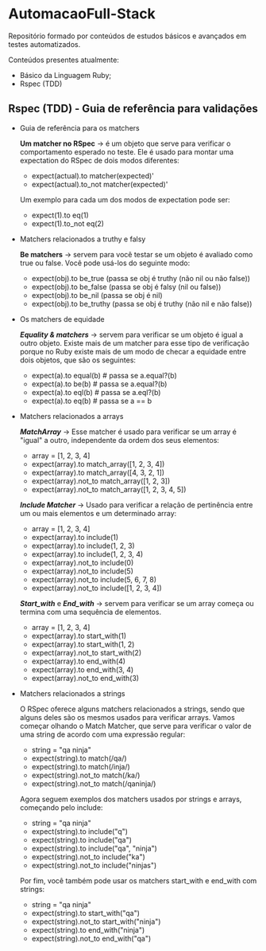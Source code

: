 # AutomacaoFull-Stack
Repositório formado por conteúdos de estudos básicos e avançados em testes automatizados.

Conteúdos presentes atualmente:
  -  Básico da Linguagem Ruby;
  - Rspec (TDD)


## Rspec (TDD) - Guia de referência para validações

- Guia de referência para os matchers

  **Um matcher no RSpec** -> é um objeto que serve para verificar o comportamento esperado no teste. Ele é usado para montar uma expectation do RSpec de dois modos diferentes:
    - expect(actual).to matcher(expected)'
    - expect(actual).to_not matcher(expected)'

  Um exemplo para cada um dos modos de expectation pode ser:
    - expect(1).to eq(1)
    - expect(1).to_not eq(2)

- Matchers relacionados a truthy e falsy

  **Be matchers** -> servem para você testar se um objeto é avaliado como true ou false. Você pode usá-los do seguinte modo:

    - expect(obj).to be_true (passa se obj é truthy (não nil ou não false))
    - expect(obj).to be_false (passa se obj é falsy (nil ou false))
    - expect(obj).to be_nil (passa se obj é nil)
    - expect(obj).to be_truthy (passa se obj é truthy (não nil e não false))

- Os matchers de equidade

  ***Equality & matchers*** -> servem para verificar se um objeto é igual a outro objeto. Existe mais de um matcher para esse tipo de verificação porque no Ruby existe mais de um modo de checar a equidade entre dois objetos, que são os seguintes:

   - expect(a).to equal(b) # passa se a.equal?(b)
   - expect(a).to be(b)    # passa se a.equal?(b)
   - expect(a).to eql(b)   # passa se a.eql?(b)
   - expect(a).to eq(b)    # passa se a == b

- Matchers relacionados a arrays

  ***MatchArray*** -> Esse matcher é usado para verificar se um array é "igual" a outro, independente da ordem dos seus elementos:

   - array = [1, 2, 3, 4]
   - expect(array).to match_array([1, 2, 3, 4])
   - expect(array).to match_array([4, 3, 2, 1])
   - expect(array).not_to match_array([1, 2, 3])
   - expect(array).not_to match_array([1, 2, 3, 4, 5])
   
   ***Include Matcher*** -> Usado para verificar a relação de pertinência entre um ou mais elementos e um determinado array:

   - array = [1, 2, 3, 4]
    - expect(array).to include(1)
   - expect(array).to include(1, 2, 3)
   - expect(array).to include(1, 2, 3, 4)
   - expect(array).not_to include(0)
   - expect(array).not_to include(5)
   - expect(array).not_to include(5, 6, 7, 8)
   - expect(array).not_to include([1, 2, 3, 4])

  ***Start_with*** e ***End_with*** -> servem para verificar se um array começa ou termina com uma sequência de elementos.

   - array = [1, 2, 3, 4]
   - expect(array).to start_with(1)
   - expect(array).to start_with(1, 2)
   - expect(array).not_to start_with(2)
   - expect(array).to end_with(4)
   - expect(array).to end_with(3, 4)
   - expect(array).not_to end_with(3)

- Matchers relacionados a strings

  O RSpec oferece alguns matchers relacionados a strings, sendo que alguns deles são os mesmos usados para verificar arrays. Vamos começar olhando o Match Matcher, que serve para verificar o valor de uma string de acordo com uma expressão regular:

   - string = "qa ninja"
   - expect(string).to match(/qa/)
   - expect(string).to match(/inja/)
   - expect(string).not_to match(/ka/)
   - expect(string).not_to match(/qaninja/)

  Agora seguem exemplos dos matchers usados por strings e arrays, começando pelo include:

   - string = "qa ninja"
   - expect(string).to include("q")
   - expect(string).to include("qa")
   - expect(string).to include("qa", "ninja")
   - expect(string).not_to include("ka")
   - expect(string).not_to include("ninjas")

  Por fim, você também pode usar os matchers start_with e end_with com strings:

   - string = "qa ninja"
   - expect(string).to start_with("qa")
   - expect(string).not_to start_with("ninja")
   - expect(string).to end_with("ninja")
   - expect(string).not_to end_with("qa")
